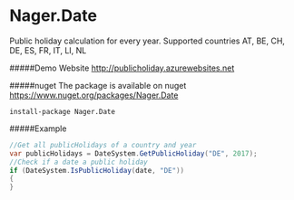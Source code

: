 Nager.Date
==========

Public holiday calculation for every year.
Supported countries AT, BE, CH, DE, ES, FR, IT, LI, NL

#####Demo Website
http://publicholiday.azurewebsites.net

#####nuget
The package is available on nuget
https://www.nuget.org/packages/Nager.Date
```
install-package Nager.Date
```

#####Example
```cs
//Get all publicHolidays of a country and year
var publicHolidays = DateSystem.GetPublicHoliday("DE", 2017);
//Check if a date a public holiday
if (DateSystem.IsPublicHoliday(date, "DE"))
{
}
```
